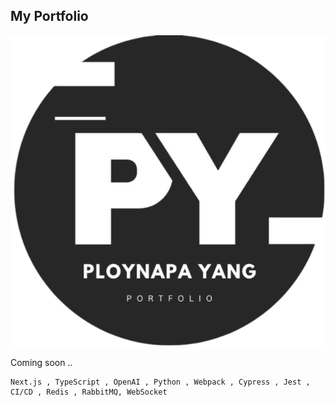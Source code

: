 ## My Portfolio

![Logo](https://github.com/Ploynpk/myportfolio/blob/43aff32264a91e7752790f4a542e8f00e4e923f5/public/assests/4.png?raw=true)

Coming soon ..

   ```
  Next.js , TypeScript , OpenAI , Python , Webpack , Cypress , Jest , CI/CD , Redis , RabbitMQ, WebSocket
   ```
